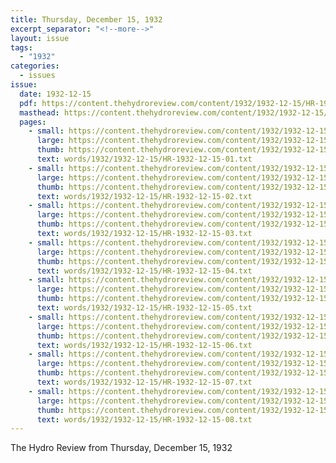 ```yaml
---
title: Thursday, December 15, 1932
excerpt_separator: "<!--more-->"
layout: issue
tags:
  - "1932"
categories:
  - issues
issue:
  date: 1932-12-15
  pdf: https://content.thehydroreview.com/content/1932/1932-12-15/HR-1932-12-15.pdf
  masthead: https://content.thehydroreview.com/content/1932/1932-12-15/masthead/HR-1932-12-15.jpg
  pages:
    - small: https://content.thehydroreview.com/content/1932/1932-12-15/small/HR-1932-12-15-01.jpg
      large: https://content.thehydroreview.com/content/1932/1932-12-15/large/HR-1932-12-15-01.jpg
      thumb: https://content.thehydroreview.com/content/1932/1932-12-15/thumbnails/HR-1932-12-15-01.jpg
      text: words/1932/1932-12-15/HR-1932-12-15-01.txt
    - small: https://content.thehydroreview.com/content/1932/1932-12-15/small/HR-1932-12-15-02.jpg
      large: https://content.thehydroreview.com/content/1932/1932-12-15/large/HR-1932-12-15-02.jpg
      thumb: https://content.thehydroreview.com/content/1932/1932-12-15/thumbnails/HR-1932-12-15-02.jpg
      text: words/1932/1932-12-15/HR-1932-12-15-02.txt
    - small: https://content.thehydroreview.com/content/1932/1932-12-15/small/HR-1932-12-15-03.jpg
      large: https://content.thehydroreview.com/content/1932/1932-12-15/large/HR-1932-12-15-03.jpg
      thumb: https://content.thehydroreview.com/content/1932/1932-12-15/thumbnails/HR-1932-12-15-03.jpg
      text: words/1932/1932-12-15/HR-1932-12-15-03.txt
    - small: https://content.thehydroreview.com/content/1932/1932-12-15/small/HR-1932-12-15-04.jpg
      large: https://content.thehydroreview.com/content/1932/1932-12-15/large/HR-1932-12-15-04.jpg
      thumb: https://content.thehydroreview.com/content/1932/1932-12-15/thumbnails/HR-1932-12-15-04.jpg
      text: words/1932/1932-12-15/HR-1932-12-15-04.txt
    - small: https://content.thehydroreview.com/content/1932/1932-12-15/small/HR-1932-12-15-05.jpg
      large: https://content.thehydroreview.com/content/1932/1932-12-15/large/HR-1932-12-15-05.jpg
      thumb: https://content.thehydroreview.com/content/1932/1932-12-15/thumbnails/HR-1932-12-15-05.jpg
      text: words/1932/1932-12-15/HR-1932-12-15-05.txt
    - small: https://content.thehydroreview.com/content/1932/1932-12-15/small/HR-1932-12-15-06.jpg
      large: https://content.thehydroreview.com/content/1932/1932-12-15/large/HR-1932-12-15-06.jpg
      thumb: https://content.thehydroreview.com/content/1932/1932-12-15/thumbnails/HR-1932-12-15-06.jpg
      text: words/1932/1932-12-15/HR-1932-12-15-06.txt
    - small: https://content.thehydroreview.com/content/1932/1932-12-15/small/HR-1932-12-15-07.jpg
      large: https://content.thehydroreview.com/content/1932/1932-12-15/large/HR-1932-12-15-07.jpg
      thumb: https://content.thehydroreview.com/content/1932/1932-12-15/thumbnails/HR-1932-12-15-07.jpg
      text: words/1932/1932-12-15/HR-1932-12-15-07.txt
    - small: https://content.thehydroreview.com/content/1932/1932-12-15/small/HR-1932-12-15-08.jpg
      large: https://content.thehydroreview.com/content/1932/1932-12-15/large/HR-1932-12-15-08.jpg
      thumb: https://content.thehydroreview.com/content/1932/1932-12-15/thumbnails/HR-1932-12-15-08.jpg
      text: words/1932/1932-12-15/HR-1932-12-15-08.txt
---
```


The Hydro Review from Thursday, December 15, 1932

<!--more-->

